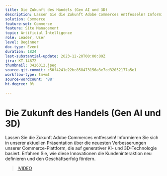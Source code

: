 ```yaml
---
title: Die Zukunft des Handels (Gen AI und 3D)
description: Lassen Sie die Zukunft Adobe Commerces entfesseln! Informieren Sie sich in unserer aktuellen Präsentation über die neuesten Verbesserungen unserer Commerce-Plattform, die auf generativer KI- und 3D-Technologie basiert. Erfahren Sie, wie diese Innovationen die Kundeninteraktion neu definieren und den Geschäftserfolg fördern.
solution: Commerce
feature-set: Commerce
feature: Site Management
topic: Artificial Intelligence
role: Leader, User
level: Beginner
doc-type: Event
duration: 1824
last-substantial-update: 2023-12-20T00:00:00Z
jira: KT-14672
thumbnail: 3426312.jpeg
source-git-commit: c50f4241e22bc858473156a3e7cd32052177a5e1
workflow-type: tm+mt
source-wordcount: '88'
ht-degree: 0%

---
```



# Die Zukunft des Handels (Gen AI und 3D)

Lassen Sie die Zukunft Adobe Commerces entfesseln! Informieren Sie sich in unserer aktuellen Präsentation über die neuesten Verbesserungen unserer Commerce-Plattform, die auf generativer KI- und 3D-Technologie basiert. Erfahren Sie, wie diese Innovationen die Kundeninteraktion neu definieren und den Geschäftserfolg fördern.

>[!VIDEO](https://video.tv.adobe.com/v/3426312/?learn=on)
